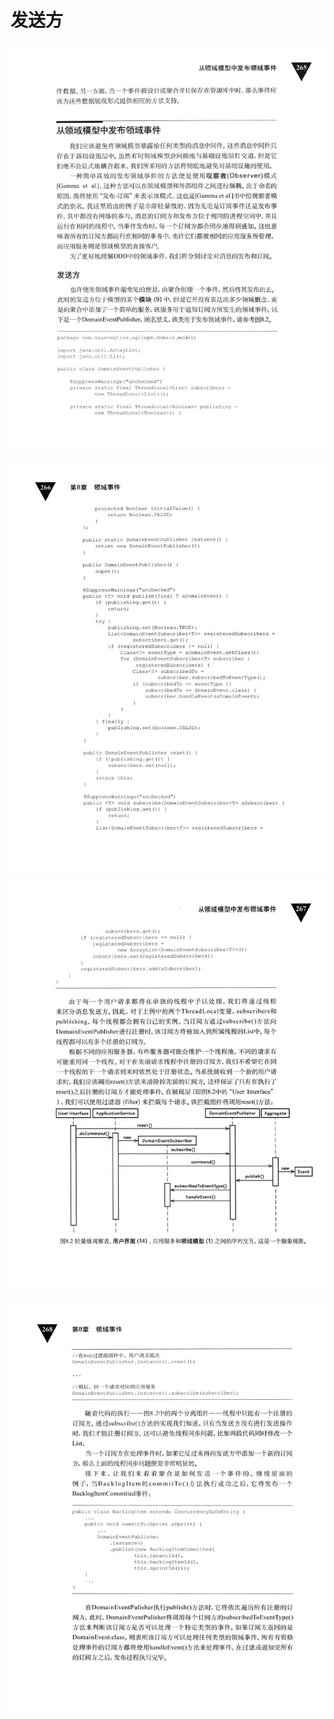 # 发送方 

<div align = "center"><img src = "images/000387.jpg"/></div>
  <p class="calibre1"><a id="calibre_link-412"></a><img src="images/000468.jpg" alt="Image 301" class="calibre2" /></p>  <p class="calibre1"><a id="calibre_link-413"></a><img src="images/000495.jpg" alt="Image 302" class="calibre2" /></p>  <p class="calibre1"><a id="calibre_link-414"></a><img src="images/000520.jpg" alt="Image 303" class="calibre2" /></p>    